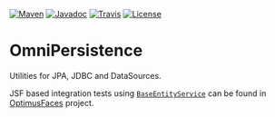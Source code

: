 [![Maven](https://img.shields.io/maven-metadata/v/https/repo.maven.apache.org/maven2/org/omnifaces/omnipersistence/maven-metadata.xml.svg)](https://repo.maven.apache.org/maven2/org/omnifaces/omnipersistence/)
[![Javadoc](https://javadoc.io/badge/org.omnifaces/omnipersistence.svg)](https://javadoc.io/doc/org.omnifaces/omnipersistence) 
[![Travis](https://travis-ci.org/omnifaces/omnipersistence.svg?branch=develop)](https://travis-ci.org/omnifaces/omnipersistence)
[![License](https://img.shields.io/:license-apache-blue.svg)](https://www.apache.org/licenses/LICENSE-2.0.html)

# OmniPersistence

Utilities for JPA, JDBC and DataSources.

JSF based integration tests using [`BaseEntityService`](https://github.com/omnifaces/omnipersistence/blob/develop/src/main/java/org/omnifaces/persistence/service/BaseEntityService.java) can be found in [OptimusFaces](https://github.com/omnifaces/optimusfaces) project.
